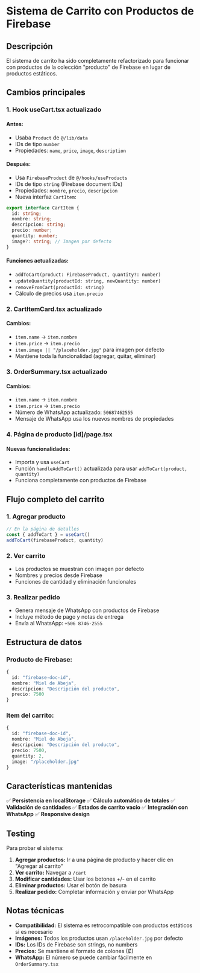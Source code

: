 # Sistema de Carrito con Productos de Firebase

## Descripción
El sistema de carrito ha sido completamente refactorizado para funcionar con productos de la colección "producto" de Firebase en lugar de productos estáticos.

## Cambios principales

### 1. **Hook useCart.tsx actualizado**

#### **Antes:**
- Usaba `Product` de `@/lib/data`
- IDs de tipo `number`
- Propiedades: `name`, `price`, `image`, `description`

#### **Después:**
- Usa `FirebaseProduct` de `@/hooks/useProducts`
- IDs de tipo `string` (Firebase document IDs)
- Propiedades: `nombre`, `precio`, `descripcion`
- Nueva interfaz `CartItem`:
```typescript
export interface CartItem {
  id: string;
  nombre: string;
  descripcion: string;
  precio: number;
  quantity: number;
  image?: string; // Imagen por defecto
}
```

#### **Funciones actualizadas:**
- `addToCart(product: FirebaseProduct, quantity?: number)`
- `updateQuantity(productId: string, newQuantity: number)`
- `removeFromCart(productId: string)`
- Cálculo de precios usa `item.precio`

### 2. **CartItemCard.tsx actualizado**

#### **Cambios:**
- `item.name` → `item.nombre`
- `item.price` → `item.precio`
- `item.image || "/placeholder.jpg"` para imagen por defecto
- Mantiene toda la funcionalidad (agregar, quitar, eliminar)

### 3. **OrderSummary.tsx actualizado**

#### **Cambios:**
- `item.name` → `item.nombre`
- `item.price` → `item.precio`
- Número de WhatsApp actualizado: `50687462555`
- Mensaje de WhatsApp usa los nuevos nombres de propiedades

### 4. **Página de producto [id]/page.tsx**

#### **Nuevas funcionalidades:**
- Importa y usa `useCart`
- Función `handleAddToCart()` actualizada para usar `addToCart(product, quantity)`
- Funciona completamente con productos de Firebase

## Flujo completo del carrito

### **1. Agregar producto**
```typescript
// En la página de detalles
const { addToCart } = useCart()
addToCart(firebaseProduct, quantity)
```

### **2. Ver carrito**
- Los productos se muestran con imagen por defecto
- Nombres y precios desde Firebase
- Funciones de cantidad y eliminación funcionales

### **3. Realizar pedido**
- Genera mensaje de WhatsApp con productos de Firebase
- Incluye método de pago y notas de entrega
- Envía al WhatsApp: `+506 8746-2555`

## Estructura de datos

### **Producto de Firebase:**
```typescript
{
  id: "firebase-doc-id",
  nombre: "Miel de Abeja",
  descripcion: "Descripción del producto",
  precio: 7500
}
```

### **Item del carrito:**
```typescript
{
  id: "firebase-doc-id",
  nombre: "Miel de Abeja", 
  descripcion: "Descripción del producto",
  precio: 7500,
  quantity: 2,
  image: "/placeholder.jpg"
}
```

## Características mantenidas

✅ **Persistencia en localStorage**
✅ **Cálculo automático de totales**
✅ **Validación de cantidades**
✅ **Estados de carrito vacío**
✅ **Integración con WhatsApp**
✅ **Responsive design**

## Testing

Para probar el sistema:

1. **Agregar productos:** Ir a una página de producto y hacer clic en "Agregar al carrito"
2. **Ver carrito:** Navegar a `/cart` 
3. **Modificar cantidades:** Usar los botones +/- en el carrito
4. **Eliminar productos:** Usar el botón de basura
5. **Realizar pedido:** Completar información y enviar por WhatsApp

## Notas técnicas

- **Compatibilidad:** El sistema es retrocompatible con productos estáticos si es necesario
- **Imágenes:** Todos los productos usan `/placeholder.jpg` por defecto
- **IDs:** Los IDs de Firebase son strings, no numbers
- **Precios:** Se mantiene el formato de colones (₡)
- **WhatsApp:** El número se puede cambiar fácilmente en `OrderSummary.tsx`
